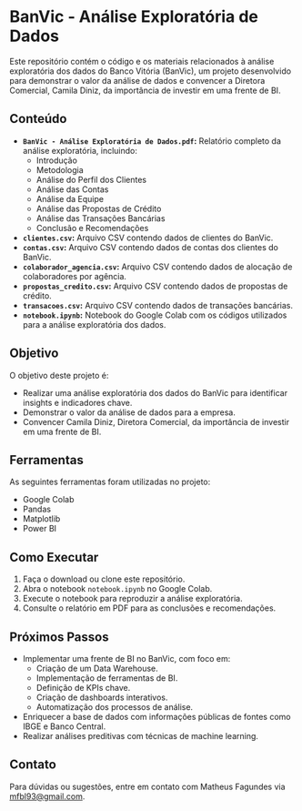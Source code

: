 # BanVic - Análise Exploratória de Dados

Este repositório contém o código e os materiais relacionados à análise exploratória dos dados do Banco Vitória (BanVic), um projeto desenvolvido para demonstrar o valor da análise de dados e convencer a Diretora Comercial, Camila Diniz, da importância de investir em uma frente de BI.

## Conteúdo

* **`BanVic - Análise Exploratória de Dados.pdf`:** Relatório completo da análise exploratória, incluindo:
    * Introdução
    * Metodologia
    * Análise do Perfil dos Clientes
    * Análise das Contas
    * Análise da Equipe
    * Análise das Propostas de Crédito
    * Análise das Transações Bancárias
    * Conclusão e Recomendações
* **`clientes.csv`:** Arquivo CSV contendo dados de clientes do BanVic.
* **`contas.csv`:** Arquivo CSV contendo dados de contas dos clientes do BanVic.
* **`colaborador_agencia.csv`:** Arquivo CSV contendo dados de alocação de colaboradores por agência.
* **`propostas_credito.csv`:** Arquivo CSV contendo dados de propostas de crédito.
* **`transacoes.csv`:** Arquivo CSV contendo dados de transações bancárias.
* **`notebook.ipynb`:** Notebook do Google Colab com os códigos utilizados para a análise exploratória dos dados. 

## Objetivo

O objetivo deste projeto é:

* Realizar uma análise exploratória dos dados do BanVic para identificar insights e indicadores chave.
* Demonstrar o valor da análise de dados para a empresa.
* Convencer Camila Diniz, Diretora Comercial, da importância de investir em uma frente de BI.

## Ferramentas

As seguintes ferramentas foram utilizadas no projeto:

* Google Colab
* Pandas
* Matplotlib
* Power BI

## Como Executar

1. Faça o download ou clone este repositório.
2. Abra o notebook `notebook.ipynb` no Google Colab.
3. Execute o notebook para reproduzir a análise exploratória.
4. Consulte o relatório em PDF para as conclusões e recomendações.

## Próximos Passos

* Implementar uma frente de BI no BanVic, com foco em:
    * Criação de um Data Warehouse.
    * Implementação de ferramentas de BI.
    * Definição de KPIs chave.
    * Criação de dashboards interativos.
    * Automatização dos processos de análise.
* Enriquecer  a  base  de  dados  com  informações  públicas  de  fontes  como  IBGE  e  Banco  Central.
* Realizar  análises  preditivas  com  técnicas  de  machine  learning.

## Contato

Para dúvidas ou sugestões, entre em contato com Matheus Fagundes via mfbl93@gmail.com. 
